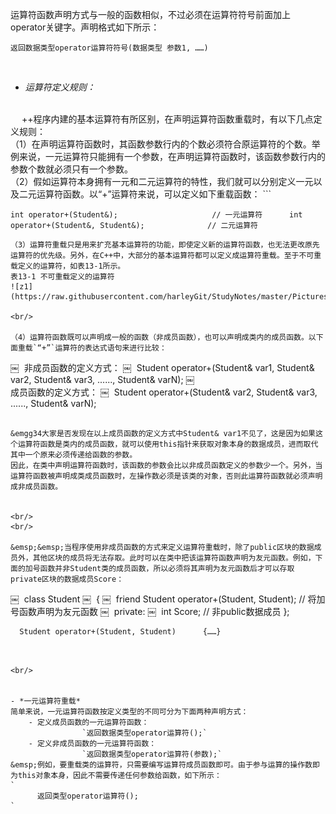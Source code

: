 
运算符函数声明方式与一般的函数相似，不过必须在运算符符号前面加上operator关键字。声明格式如下所示：

`返回数据类型operator运算符符号(数据类型 参数1, ……)`

<br/>

- *运算符定义规则：*
<br/>
&emsp;	++程序内建的基本运算符有所区别，在声明运算符函数重载时，有以下几点定义规则：
<br/>
（1）在声明运算符函数时，其函数参数行内的个数必须符合原运算符的个数。举例来说，一元运算符只能拥有一个参数，在声明运算符函数时，该函数参数行内的参数个数就必须只有一个参数。
<br/>
（2）假如运算符本身拥有一元和二元运算符的特性，我们就可以分别定义一元以及二元运算符函数。以“+”运算符来说，可以定义如下重载函数：
```

    int operator+(Student&);                     // 一元运算符￼     int operator+(Student&, Student&);              // 二元运算符
 ```
（3）运算符重载只是用来扩充基本运算符的功能，即使定义新的运算符函数，也无法更改原先运算符的优先级。另外，在C++中，大部分的基本运算符都可以定义成运算符重载。至于不可重载定义的运算符，如表13-1所示。
表13-1 不可重载定义的运算符
![z1](https://raw.githubusercontent.com/harleyGit/StudyNotes/master/Pictures/z1.png)

<br/>

（4）运算符函数既可以声明成一般的函数（非成员函数），也可以声明成类内的成员函数。以下面重载`“+”`运算符的表达式语句来进行比较：
```

￼     非成员函数的定义方式：
￼     Student operator+(Student& var1, Student& var2, Student& var3, ......, Student& varN);
￼   
  成员函数的定义方式：
  ￼     Student operator+(Student& var2, Student& var3, ......, Student& varN);

```

&emgg34大家是否发现在以上成员函数的定义方式中Student& var1不见了，这是因为如果这个运算符函数是类内的成员函数，就可以使用this指针来获取对象本身的数据成员，进而取代其中一个原来必须传递给函数的参数。
因此，在类中声明运算符函数时，该函数的参数会比以非成员函数定义的参数少一个。另外，当运算符函数被声明成类成员函数时，左操作数必须是该类的对象，否则此运算符函数就必须声明成非成员函数。


<br/>
<br/>

&emsp;&emsp;当程序使用非成员函数的方式来定义运算符重载时，除了public区块的数据成员外，其他区块的成员将无法存取。此时可以在类中把该运算符函数声明为友元函数。例如，下面的加号函数并非Student类的成员函数，所以必须将其声明为友元函数后才可以存取private区块的数据成员Score：
```
￼     class Student
￼     {
	￼         friend Student operator+(Student, Student); // 将加号函数声明为友元函数
	￼         private:
	￼           int Score;
	         // 非public数据成员
	  };

	  Student operator+(Student, Student)￼     {……}

```


<br/>


- *一元运算符重载*
简单来说，一元运算符函数按定义类型的不同可分为下面两种声明方式：
	- 定义成员函数的一元运算符函数：
￼               `返回数据类型operator运算符();`
	- 定义非成员函数的一元运算符函数：
￼               `返回数据类型operator运算符(参数);`
&emsp;例如，要重载类的运算符，只需要编写运算符成员函数即可。由于参与运算的操作数即为this对象本身，因此不需要传递任何参数给函数，如下所示：
`
￼     返回类型operator运算符();
`


